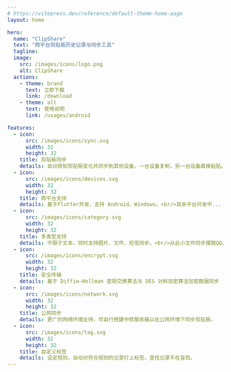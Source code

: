 ```yaml
---
# https://vitepress.dev/reference/default-theme-home-page
layout: home

hero:
  name: "ClipShare"
  text: "跨平台剪贴板历史记录与同步工具"
  tagline:
  image:
    src: /images/icons/logo.png
    alt: ClipShare
  actions:
    - theme: brand
      text: 立即下载
      link: /download
    - theme: alt
      text: 使用说明
      link: /usages/android

features:
  - icon:
      src: /images/icons/sync.svg
      width: 32
      height: 32
    title: 剪贴板同步
    details: 自动获知剪贴板变化并同步到其他设备，一台设备复制，另一台设备直接粘贴。<br/>Android 10+ 支持后台同步
  - icon:
      src: /images/icons/devices.svg
      width: 32
      height: 32
    title: 跨平台支持
    details: 基于Flutter开发，支持 Android、Windows。<br/>其余平台开发中...
  - icon:
      src: /images/icons/category.svg
      width: 32
      height: 32
    title: 多类型支持
    details: 不限于文本，同时支持图片、文件、短信同步。<br/>从此小文件同步摆脱QQ、微信。
  - icon:
      src: /images/icons/encrypt.svg
      width: 32
      height: 32
    title: 安全传输
    details: 基于 Diffie–Hellman 密钥交换算法与 DES 对称加密算法加密数据同步
  - icon:
      src: /images/icons/network.svg
      width: 32
      height: 32
    title: 公网同步
    details: 更广的网络环境支持，可自行搭建中转服务器以在公网环境下同步剪贴板。
  - icon:
      src: /images/icons/tag.svg
      width: 32
      height: 32
    title: 自定义标签
    details: 设定规则，自动对符合规则的记录打上标签，查找记录不在盲目。
---
```

